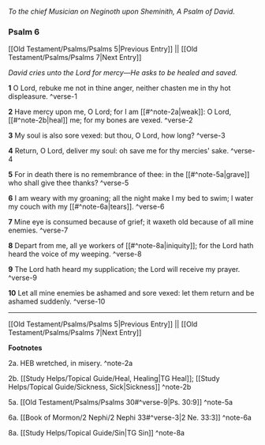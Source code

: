 *To the chief Musician on Neginoth upon Sheminith, A Psalm of David.*

### Psalm 6

[[Old Testament/Psalms/Psalms 5|Previous Entry]]  ||  [[Old Testament/Psalms/Psalms 7|Next Entry]]

*David cries unto the Lord for mercy—He asks to be healed and saved.*

**1**  O Lord, rebuke me not in thine anger, neither chasten me in thy hot displeasure. ^verse-1

**2**  Have mercy upon me, O Lord; for I am [[#^note-2a|weak]]: O Lord, [[#^note-2b|heal]] me; for my bones are vexed. ^verse-2

**3**  My soul is also sore vexed: but thou, O Lord, how long? ^verse-3

**4**  Return, O Lord, deliver my soul: oh save me for thy mercies' sake. ^verse-4

**5**  For in death there is no remembrance of thee: in the [[#^note-5a|grave]] who shall give thee thanks? ^verse-5

**6**  I am weary with my groaning; all the night make I my bed to swim; I water my couch with my [[#^note-6a|tears]]. ^verse-6

**7**  Mine eye is consumed because of grief; it waxeth old because of all mine enemies. ^verse-7

**8**  Depart from me, all ye workers of [[#^note-8a|iniquity]]; for the Lord hath heard the voice of my weeping. ^verse-8

**9**  The Lord hath heard my supplication; the Lord will receive my prayer. ^verse-9

**10**  Let all mine enemies be ashamed and sore vexed: let them return and be ashamed suddenly. ^verse-10


---
[[Old Testament/Psalms/Psalms 5|Previous Entry]]  ||  [[Old Testament/Psalms/Psalms 7|Next Entry]]


**Footnotes**


2a. HEB wretched, in misery. ^note-2a

2b. [[Study Helps/Topical Guide/Heal, Healing|TG Heal]]; [[Study Helps/Topical Guide/Sickness, Sick|Sickness]] ^note-2b

5a. [[Old Testament/Psalms/Psalms 30#^verse-9|Ps. 30:9]] ^note-5a

6a. [[Book of Mormon/2 Nephi/2 Nephi 33#^verse-3|2 Ne. 33:3]] ^note-6a

8a. [[Study Helps/Topical Guide/Sin|TG Sin]] ^note-8a